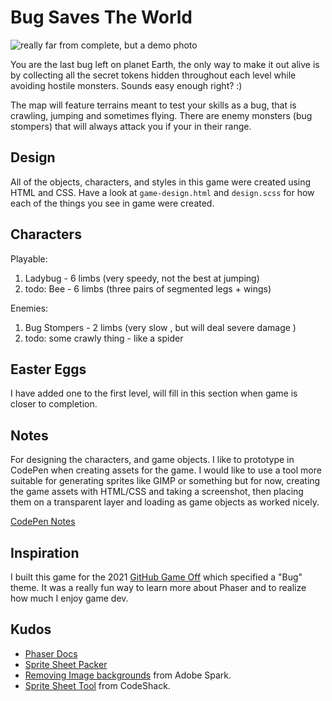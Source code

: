 # Bug Saves The World
![really far from complete, but a demo photo](https://user-images.githubusercontent.com/48612525/141366735-a1122516-316e-4a17-b09c-b1bea896087f.png)

You are the last bug left on planet Earth, the only way to make it out alive is by collecting all the secret tokens hidden throughout each level while avoiding hostile monsters. Sounds easy enough right? :)

The map will feature terrains meant to test your skills as a bug, that is crawling, jumping and sometimes flying. There are enemy monsters (bug stompers) that will always attack you if your in their range.

## Design
All of the objects, characters, and styles in this game were created using HTML and CSS. Have a look at `game-design.html` and `design.scss` for how each of the things you see in game were created.

## Characters
Playable:
1. Ladybug - 6 limbs (very speedy, not the best at jumping)
2. todo: Bee - 6 limbs (three pairs of segmented legs + wings)

Enemies:
1. Bug Stompers - 2 limbs (very slow , but will deal severe damage )
2. todo: some crawly thing - like a spider

## Easter Eggs
I have added one to the first level, will fill in this section when game is closer to completion.

## Notes
For designing the characters, and game objects. I like to prototype in CodePen when creating assets for the game. I would like to use a tool more suitable for generating sprites like GIMP or something but for now, creating the game assets with HTML/CSS and taking a screenshot, then placing them on a transparent layer and loading as game objects as worked nicely. 

[CodePen Notes](https://codepen.io/tannerdolby/pen/vYJaZOQ)

## Inspiration
I built this game for the 2021 [GitHub Game Off](https://github.blog/2021-10-15-save-the-date-for-github-game-off-2021/) which specified a "Bug" theme. It was a really fun way to learn more about Phaser and to realize how much I enjoy game dev.

## Kudos
- [Phaser Docs](https://phaser.io)
- [Sprite Sheet Packer](https://www.codeandweb.com/free-sprite-sheet-packer)
- [Removing Image backgrounds](https://spark.adobe.com/tools/remove-background/#) from Adobe Spark.
- [Sprite Sheet Tool](https://codeshack.io/images-sprite-sheet-generator/) from CodeShack.